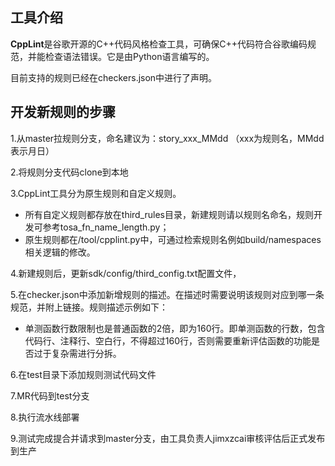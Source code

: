 ## 工具介绍

**CppLint**是谷歌开源的C++代码风格检查工具，可确保C++代码符合谷歌编码规范，并能检查语法错误。它是由Python语言编写的。

目前支持的规则已经在checkers.json中进行了声明。

## 开发新规则的步骤

1.从master拉规则分支，命名建议为：story_xxx_MMdd （xxx为规则名，MMdd表示月日）

2.将规则分支代码clone到本地

3.CppLint工具分为原生规则和自定义规则。
- 所有自定义规则都存放在third_rules目录，新建规则请以规则名命名，规则开发可参考tosa_fn_name_length.py；
- 原生规则都在/tool/cpplint.py中，可通过检索规则名例如build/namespaces相关逻辑的修改。

4.新建规则后，更新sdk/config/third_config.txt配置文件，

5.在checker.json中添加新增规则的描述。在描述时需要说明该规则对应到哪一条规范，并附上链接。规则描述示例如下：

- 单测函数行数限制也是普通函数的2倍，即为160行。即单测函数的行数，包含代码行、注释行、空白行，不得超过160行，否则需要重新评估函数的功能是否过于复杂需进行分拆。

6.在test目录下添加规则测试代码文件

7.MR代码到test分支

8.执行流水线部署

9.测试完成提合并请求到master分支，由工具负责人jimxzcai审核评估后正式发布到生产
